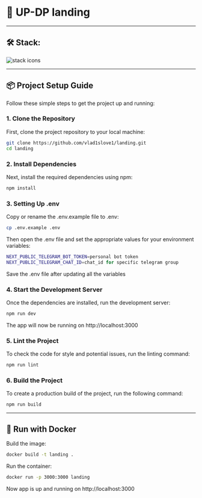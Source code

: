 # 🚀 UP-DP landing
___
## 🛠️ Stack:

<img src="https://skillicons.dev/icons?i=ts,next,react,sass,docker"  alt="stack icons" title="stack icons" />

___
## 📦 Project Setup Guide

Follow these simple steps to get the project up and running:

### 1. Clone the Repository

First, clone the project repository to your local machine:

```bash
git clone https://github.com/vlad1slove1/landing.git
cd landing
```

### 2. Install Dependencies

Next, install the required dependencies using npm:

```bash
npm install
```

### 3. Setting Up .env

Copy or rename the .env.example file to .env:

```bash
cp .env.example .env
```

Then open the .env file and set the appropriate values for your environment variables:

```bash
NEXT_PUBLIC_TELEGRAM_BOT_TOKEN=personal bot token
NEXT_PUBLIC_TELEGRAM_CHAT_ID=chat_id for specific telegram group
```

Save the .env file after updating all the variables

### 4. Start the Development Server

Once the dependencies are installed, run the development server:

```bash
npm run dev
```

The app will now be running on http://localhost:3000

### 5. Lint the Project

To check the code for style and potential issues, run the linting command:

```bash
npm run lint
```

### 6. Build the Project

To create a production build of the project, run the following command:

```bash
npm run build
```
___
## 🐳 Run with Docker

Build the image:
```bash
docker build -t landing .
```

Run the container:

```bash
docker run -p 3000:3000 landing
```

Now app is up and running on http://localhost:3000
